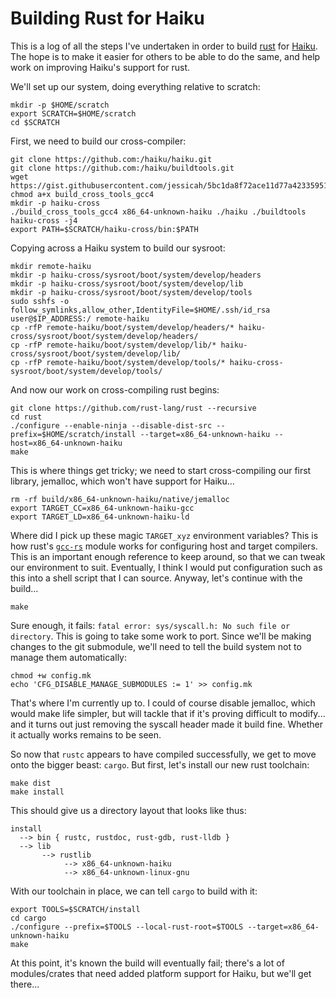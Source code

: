 Building Rust for Haiku
=======================

This is a log of all the steps I've undertaken in order to build [rust](https://www.rust-lang.org/) for
[Haiku](https://www.haiku-os.org/). The hope is to make it easier for others to be able to do the same,
and help work on improving Haiku's support for rust.

We'll set up our system, doing everything relative to scratch:
```
mkdir -p $HOME/scratch
export SCRATCH=$HOME/scratch
cd $SCRATCH
```

First, we need to build our cross-compiler:
```
git clone https://github.com:/haiku/haiku.git
git clone https://github.com:/haiku/buildtools.git
wget https://gist.githubusercontent.com/jessicah/5bc1da8f72ace11d77a42335951242e6/raw/0b5a25f45622df8c21397df561e562fed0e5166b/build_cross_tools_gcc4
chmod a+x build_cross_tools_gcc4
mkdir -p haiku-cross
./build_cross_tools_gcc4 x86_64-unknown-haiku ./haiku ./buildtools haiku-cross -j4
export PATH=$SCRATCH/haiku-cross/bin:$PATH
```

Copying across a Haiku system to build our sysroot:
```
mkdir remote-haiku
mkdir -p haiku-cross/sysroot/boot/system/develop/headers
mkdir -p haiku-cross/sysroot/boot/system/develop/lib
mkdir -p haiku-cross/sysroot/boot/system/develop/tools
sudo sshfs -o follow_symlinks,allow_other,IdentityFile=$HOME/.ssh/id_rsa user@$IP_ADDRESS:/ remote-haiku
cp -rfP remote-haiku/boot/system/develop/headers/* haiku-cross/sysroot/boot/system/develop/headers/
cp -rfP remote-haiku/boot/system/develop/lib/* haiku-cross/sysroot/boot/system/develop/lib/
cp -rfP remote-haiku/boot/system/develop/tools/* haiku-cross-sysroot/boot/system/develop/tools/
```

And now our work on cross-compiling rust begins:
```
git clone https://github.com/rust-lang/rust --recursive
cd rust
./configure --enable-ninja --disable-dist-src --prefix=$HOME/scratch/install --target=x86_64-unknown-haiku --host=x86_64-unknown-haiku
make
```

This is where things get tricky; we need to start cross-compiling our first library, jemalloc, which won't have
support for Haiku...
```
rm -rf build/x86_64-unknown-haiku/native/jemalloc
export TARGET_CC=x86_64-unknown-haiku-gcc
export TARGET_LD=x86_64-unknown-haiku-ld
```

Where did I pick up these magic `TARGET_xyz` environment variables? This is how rust's
[`gcc-rs`](https://github.com/alexcrichton/gcc-rs) module works for configuring host and target compilers. This
is an important enough reference to keep around, so that we can tweak our environment to suit. Eventually, I
think I would put configuration such as this into a shell script that I can source. Anyway, let's continue with
the build...
```
make
```

Sure enough, it fails: `fatal error: sys/syscall.h: No such file or directory`. This is going to take some work
to port. Since we'll be making changes to the git submodule, we'll need to tell the build system not to manage
them automatically:
```
chmod +w config.mk
echo 'CFG_DISABLE_MANAGE_SUBMODULES := 1' >> config.mk
```

That's where I'm currently up to. I could of course disable jemalloc, which would make life simpler, but will
tackle that if it's proving difficult to modify... and it turns out just removing the syscall header made it
build fine. Whether it actually works remains to be seen.

So now that `rustc` appears to have compiled successfully, we get to move onto the bigger beast: `cargo`. But first,
let's install our new rust toolchain:
```
make dist
make install
```

This should give us a directory layout that looks like thus:
```
install
  --> bin { rustc, rustdoc, rust-gdb, rust-lldb }
  --> lib
       --> rustlib
            --> x86_64-unknown-haiku
            --> x86_64-unknown-linux-gnu
```

With our toolchain in place, we can tell `cargo` to build with it:
```
export TOOLS=$SCRATCH/install
cd cargo
./configure --prefix=$TOOLS --local-rust-root=$TOOLS --target=x86_64-unknown-haiku
make
```

At this point, it's known the build will eventually fail; there's a lot of modules/crates that need added platform
support for Haiku, but we'll get there...
